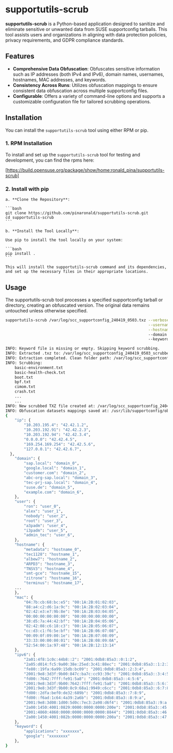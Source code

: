 # supportutils-scrub

**supportutils-scrub** is a Python-based application designed to sanitize and eliminate sensitive or unwanted data from SUSE supportconfig tarballs. This tool assists users and organizations in aligning with data protection policies, privacy requirements, and GDPR compliance standards.

## Features

- **Comprehensive Data Obfuscation**: Obfuscates sensitive information such as IP addresses (both IPv4 and IPv6), domain names, usernames, hostnames, MAC addresses, and keywords.
- **Consistency Across Runs**: Utilizes obfuscation mappings to ensure consistent data obfuscation across multiple supportconfig files.
- **Configurable**: Offers a variety of command-line options and supports a customizable configuration file for tailored scrubbing operations.

## Installation

You can install the `supportutils-scrub` tool using either RPM or pip.

### 1. RPM Installation
To install and set up the `supportutils-scrub` tool for testing and development, you can find the rpms here:

 [https://build.opensuse.org/package/show/home:ronald_pina/supportutils-scrub]

### 2. Install with pip


    a. **Clone the Repository**:

    ```bash
    git clone https://github.com/pinaronald/supportutils-scrub.git
    cd supportutils-scrub
    ```

    b. **Install the Tool Locally**:

    Use pip to install the tool locally on your system:

    ```bash
    pip install .
    ```

    This will install the supportutils-scrub command and its dependencies, and set up the necessary files in their appropriate locations.


## Usage

The supportutils-scrub tool processes a specified supportconfig tarball or directory, creating an obfuscated version. The original data remains untouched unless otherwise specified.

```bash
supportutils-scrub /var/log/scc_supportconfig_240419_0503.txz --verbose \
                                                              --username ron,alex \
                                                              --hostname zitrone,terminus
                                                              --domain suse.de,example.com 
                                                              --keywords applicationx,google

INFO: Keyword file is missing or empty. Skipping keyword scrubbing.
INFO: Extracted .txz to: /var/log/scc_supportconfig_240419_0503_scrubbed
INFO: Extraction completed. Clean folder path: /var/log/scc_supportconfig_240419_0503_scrubbed
INFO: Scrubbing:
    basic-environment.txt
    basic-health-check.txt
    boot.txt
    bpf.txt
    cimom.txt
    crash.txt
    ...
    ...
INFO: New scrubbed TXZ file created at: /var/log/scc_supportconfig_240419_0503_scrubbed.txz
INFO: Obfuscation datasets mappings saved at: /usr/lib/supportconfig/obfuscation_dataset_mappings.json
{
    "ip": {
        "10.203.195.4": "42.42.1.2",
        "10.203.192.91": "42.42.2.3",
        "10.203.192.94": "42.42.3.4",
        "0.0.0.0": "42.42.4.5",
        "169.254.169.254": "42.42.5.6",
        "127.0.0.1": "42.42.6.7",
  },
    "domain": {
        "sap.local": "domain_0",
        "google.local": "domain_1",
        "customer.com": "domain_2",
        "abc-org-sap.local": "domain_3",
        "tec-prj-sap.local": "domain_4",
        "suse.de": "domain_5",
        "example.com": "domain_6",
    },
    "user": {
        "ron": "user_0",
        "alex": "user_1",
        "nobody": "user_2",
        "root": "user_3",
        "a3padm": "user_4",
        "i3padm": "user_5",
        "admin_tec": "user_6",
    },
    "hostname": {
        "metadata": "hostname_0",
        "tec1128": "hostname_1",
        "albew7": "hostname_2",
        "ARPD3": "hostname_3",
        "TNSV3": "hostname_4",
        "smt-gce": "hostname_15",
        "zitrone": "hostname_16",
        "terminus": "hostname_17",
    ...
    },
    "mac": {
        "04:7b:cb:68:bc:e5": "00:1A:2B:01:02:03",
        "88:a4:c2:d6:1a:9c": "00:1A:2B:02:03:04",
        "02:42:e3:e7:9b:8e": "00:1A:2B:03:04:05",
        "00:00:00:00:00:00": "00:00:00:00:00:00",
        "38:d5:7a:44:42:bf": "00:1A:2B:04:05:06",
        "02:42:08:c6:18:c3": "00:1A:2B:05:06:07",
        "cc:d3:c1:f6:5e:bf": "00:1A:2B:06:07:08",
        "00:09:0f:09:00:1e": "00:1A:2B:07:08:09",
        "33:33:00:00:00:01": "00:1A:2B:08:09:0A",
        "52:54:00:1a:97:48": "00:1A:2B:12:13:14"
    },
    "ipv6": {
        "2a01:4f8:1c0c:44b8::2": "2001:0db8:85a3::0:1:2",
        "2a05:d014:fc5:9a00:38e:25ed:3c41:88ec": "2001:0db8:85a3::1:2:3",
        "fe80::19fa:6a99:15db:bc09": "2001:0db8:85a3::2:3:4",
        "2001:9e8:3d3f:9b00:847c:ba7c:cc93:39c": "2001:0db8:85a3::3:4:5",
        "fd00::7642:7fff:fe91:5a8": "2001:0db8:85a3::4:5:6",
        "2001:9e8:3d3f:9b00:7642:7fff:fe91:5a8": "2001:0db8:85a3::5:6:7",
        "2001:9e8:3d3f:9b00:8c9:68a1:9949:c6cc": "2001:0db8:85a3::6:7:8",
        "fd00::2dfa:bef0:de32:689b": "2001:0db8:85a3::7:8:9",
        "fd00::f6ad:1c64:4a39:2a6b": "2001:0db8:85a3::8:9:a",
        "2001:9e8:3d08:1d00:5d0c:7ec3:2a98:d6f4": "2001:0db8:85a3::9:a:b",
        "2a00:1450:4001:0829:0000:0000:0000:200e": "2001:0db8:85a3::45:46:47",
        "2001:4860:4860:0000:0000:0000:0000:8844": "2001:0db8:85a3::46:47:48",
        "2a00:1450:4001:082b:0000:0000:0000:200a": "2001:0db8:85a3::47:48:49"
    },
    "keyword": {
        "applicationx": "xxxxxxx",
        "google": "xxxxxxxx"
    },
}
```